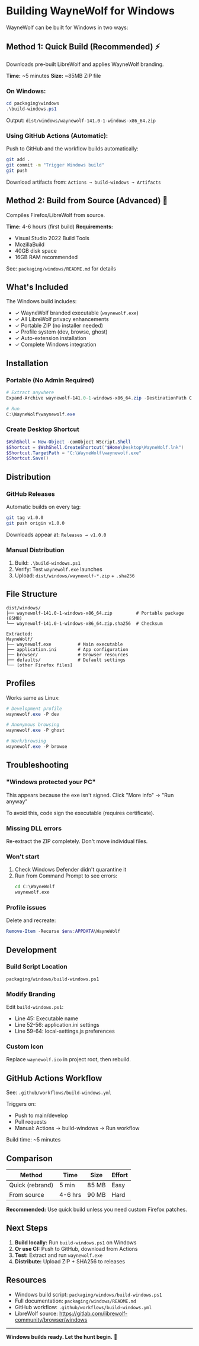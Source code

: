 # Building WayneWolf for Windows

WayneWolf can be built for Windows in two ways:

## Method 1: Quick Build (Recommended) ⚡

Downloads pre-built LibreWolf and applies WayneWolf branding.

**Time:** ~5 minutes
**Size:** ~85MB ZIP file

### On Windows:

```powershell
cd packaging\windows
.\build-windows.ps1
```

Output: `dist/windows/waynewolf-141.0-1-windows-x86_64.zip`

### Using GitHub Actions (Automatic):

Push to GitHub and the workflow builds automatically:

```bash
git add .
git commit -m "Trigger Windows build"
git push
```

Download artifacts from: `Actions → build-windows → Artifacts`

## Method 2: Build from Source (Advanced) 🔧

Compiles Firefox/LibreWolf from source.

**Time:** 4-6 hours (first build)
**Requirements:**
- Visual Studio 2022 Build Tools
- MozillaBuild
- 40GB disk space
- 16GB RAM recommended

See: `packaging/windows/README.md` for details

## What's Included

The Windows build includes:

- ✓ WayneWolf branded executable (`waynewolf.exe`)
- ✓ All LibreWolf privacy enhancements
- ✓ Portable ZIP (no installer needed)
- ✓ Profile system (dev, browse, ghost)
- ✓ Auto-extension installation
- ✓ Complete Windows integration

## Installation

### Portable (No Admin Required)

```powershell
# Extract anywhere
Expand-Archive waynewolf-141.0-1-windows-x86_64.zip -DestinationPath C:\WayneWolf

# Run
C:\WayneWolf\waynewolf.exe
```

### Create Desktop Shortcut

```powershell
$WshShell = New-Object -comObject WScript.Shell
$Shortcut = $WshShell.CreateShortcut("$Home\Desktop\WayneWolf.lnk")
$Shortcut.TargetPath = "C:\WayneWolf\waynewolf.exe"
$Shortcut.Save()
```

## Distribution

### GitHub Releases

Automatic builds on every tag:

```bash
git tag v1.0.0
git push origin v1.0.0
```

Downloads appear at: `Releases → v1.0.0`

### Manual Distribution

1. Build: `.\build-windows.ps1`
2. Verify: Test `waynewolf.exe` launches
3. Upload: `dist/windows/waynewolf-*.zip` + `.sha256`

## File Structure

```
dist/windows/
├── waynewolf-141.0-1-windows-x86_64.zip         # Portable package (85MB)
└── waynewolf-141.0-1-windows-x86_64.zip.sha256  # Checksum

Extracted:
WayneWolf/
├── waynewolf.exe          # Main executable
├── application.ini        # App configuration
├── browser/               # Browser resources
├── defaults/              # Default settings
└── [other Firefox files]
```

## Profiles

Works same as Linux:

```powershell
# Development profile
waynewolf.exe -P dev

# Anonymous browsing
waynewolf.exe -P ghost

# Work/browsing
waynewolf.exe -P browse
```

## Troubleshooting

### "Windows protected your PC"

This appears because the exe isn't signed. Click "More info" → "Run anyway"

To avoid this, code sign the executable (requires certificate).

### Missing DLL errors

Re-extract the ZIP completely. Don't move individual files.

### Won't start

1. Check Windows Defender didn't quarantine it
2. Run from Command Prompt to see errors:
   ```cmd
   cd C:\WayneWolf
   waynewolf.exe
   ```

### Profile issues

Delete and recreate:
```powershell
Remove-Item -Recurse $env:APPDATA\WayneWolf
```

## Development

### Build Script Location
```
packaging/windows/build-windows.ps1
```

### Modify Branding

Edit `build-windows.ps1`:
- Line 45: Executable name
- Line 52-56: application.ini settings
- Line 59-64: local-settings.js preferences

### Custom Icon

Replace `waynewolf.ico` in project root, then rebuild.

## GitHub Actions Workflow

See: `.github/workflows/build-windows.yml`

Triggers on:
- Push to main/develop
- Pull requests
- Manual: Actions → build-windows → Run workflow

Build time: ~5 minutes

## Comparison

| Method | Time | Size | Effort |
|--------|------|------|--------|
| Quick (rebrand) | 5 min | 85 MB | Easy |
| From source | 4-6 hrs | 90 MB | Hard |

**Recommended:** Use quick build unless you need custom Firefox patches.

## Next Steps

1. **Build locally:** Run `build-windows.ps1` on Windows
2. **Or use CI:** Push to GitHub, download from Actions
3. **Test:** Extract and run `waynewolf.exe`
4. **Distribute:** Upload ZIP + SHA256 to releases

## Resources

- Windows build script: `packaging/windows/build-windows.ps1`
- Full documentation: `packaging/windows/README.md`
- GitHub workflow: `.github/workflows/build-windows.yml`
- LibreWolf source: https://gitlab.com/librewolf-community/browser/windows

---

**Windows builds ready. Let the hunt begin.** 🐺

